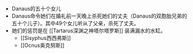 - Danaus的五十个女儿
- Danaus命令她们在婚礼前一天晚上杀死她们的丈夫（Danaus的双胞胎兄弟的五十个儿子）。其中49个女儿听从了父亲，杀死了丈夫。
- 她们的惩罚是在 [[Tartarus深渊之神塔尔塔罗斯]] 装满漏水的水缸。
	- [[Sisyphus西西弗斯]]
	- [[Ocnus奥克努斯]]